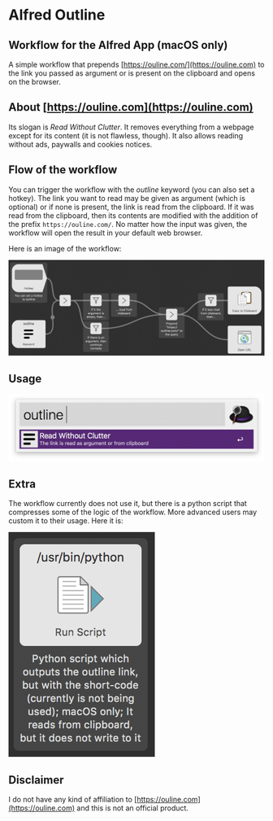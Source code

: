 # Alfred Outline

## Workflow for the Alfred App (macOS only)

A simple workflow that prepends [https://ouline.com/](https://ouline.com) to the link you passed as argument or is present on the clipboard and opens on the browser.

## About [https://ouline.com](https://ouline.com)

Its slogan is _Read Without Clutter_. It removes everything from a webpage except for its content (it is not flawless, though). It also allows reading without ads, paywalls and cookies notices.

## Flow of the workflow

You can trigger the workflow with the _outline_ keyword (you can also set a hotkey). The link you want to read may be given as argument (which is optional) or if none is present, the link is read from the clipboard. If it was read from the clipboard, then its contents are modified with the addition of the prefix `https://ouline.com/`. No matter how the input was given, the workflow will open the result in your default web browser.

Here is an image of the workflow:

![Outline workflow](alfred-workflow.png)

## Usage

![usage](usage.png)

## Extra

The workflow currently does not use it, but there is a python script that compresses some of the logic of the workflow. More advanced users may custom it to their usage. Here it is:

![Python script](python-script.png)

## Disclaimer

I do not have any kind of affiliation to [https://ouline.com](https://ouline.com) and this is not an official product.
